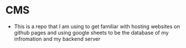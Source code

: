 # CMS

- This is a repo that I am using to get familiar with hosting websites on github pages and using google sheets to be the database of my infromation and my backend server
